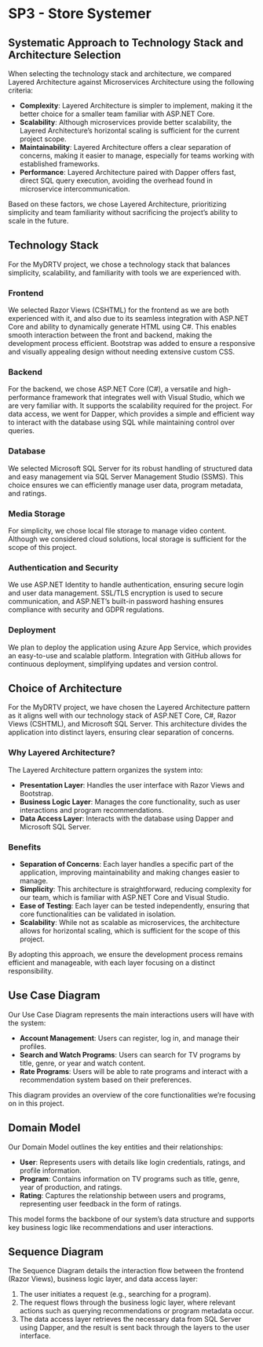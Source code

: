 # SP3 - Store Systemer

## Systematic Approach to Technology Stack and Architecture Selection

When selecting the technology stack and architecture, we compared Layered Architecture against Microservices Architecture using the following criteria:

- **Complexity**: Layered Architecture is simpler to implement, making it the better choice for a smaller team familiar with ASP.NET Core.
- **Scalability**: Although microservices provide better scalability, the Layered Architecture’s horizontal scaling is sufficient for the current project scope.
- **Maintainability**: Layered Architecture offers a clear separation of concerns, making it easier to manage, especially for teams working with established frameworks.
- **Performance**: Layered Architecture paired with Dapper offers fast, direct SQL query execution, avoiding the overhead found in microservice intercommunication.

Based on these factors, we chose Layered Architecture, prioritizing simplicity and team familiarity without sacrificing the project’s ability to scale in the future.

## Technology Stack

For the MyDRTV project, we chose a technology stack that balances simplicity, scalability, and familiarity with tools we are experienced with.

### Frontend
We selected Razor Views (CSHTML) for the frontend as we are both experienced with it, and also due to its seamless integration with ASP.NET Core and ability to dynamically generate HTML using C#. This enables smooth interaction between the front and backend, making the development process efficient. Bootstrap was added to ensure a responsive and visually appealing design without needing extensive custom CSS.

### Backend
For the backend, we chose ASP.NET Core (C#), a versatile and high-performance framework that integrates well with Visual Studio, which we are very familiar with. It supports the scalability required for the project. For data access, we went for Dapper, which provides a simple and efficient way to interact with the database using SQL while maintaining control over queries.

### Database
We selected Microsoft SQL Server for its robust handling of structured data and easy management via SQL Server Management Studio (SSMS). This choice ensures we can efficiently manage user data, program metadata, and ratings.

### Media Storage
For simplicity, we chose local file storage to manage video content. Although we considered cloud solutions, local storage is sufficient for the scope of this project.

### Authentication and Security
We use ASP.NET Identity to handle authentication, ensuring secure login and user data management. SSL/TLS encryption is used to secure communication, and ASP.NET’s built-in password hashing ensures compliance with security and GDPR regulations.

### Deployment
We plan to deploy the application using Azure App Service, which provides an easy-to-use and scalable platform. Integration with GitHub allows for continuous deployment, simplifying updates and version control.

## Choice of Architecture

For the MyDRTV project, we have chosen the Layered Architecture pattern as it aligns well with our technology stack of ASP.NET Core, C#, Razor Views (CSHTML), and Microsoft SQL Server. This architecture divides the application into distinct layers, ensuring clear separation of concerns.

### Why Layered Architecture?

The Layered Architecture pattern organizes the system into:
- **Presentation Layer**: Handles the user interface with Razor Views and Bootstrap.
- **Business Logic Layer**: Manages the core functionality, such as user interactions and program recommendations.
- **Data Access Layer**: Interacts with the database using Dapper and Microsoft SQL Server.

### Benefits
- **Separation of Concerns**: Each layer handles a specific part of the application, improving maintainability and making changes easier to manage.
- **Simplicity**: This architecture is straightforward, reducing complexity for our team, which is familiar with ASP.NET Core and Visual Studio.
- **Ease of Testing**: Each layer can be tested independently, ensuring that core functionalities can be validated in isolation.
- **Scalability**: While not as scalable as microservices, the architecture allows for horizontal scaling, which is sufficient for the scope of this project.

By adopting this approach, we ensure the development process remains efficient and manageable, with each layer focusing on a distinct responsibility.

## Use Case Diagram

Our Use Case Diagram represents the main interactions users will have with the system:
- **Account Management**: Users can register, log in, and manage their profiles.
- **Search and Watch Programs**: Users can search for TV programs by title, genre, or year and watch content.
- **Rate Programs**: Users will be able to rate programs and interact with a recommendation system based on their preferences.

This diagram provides an overview of the core functionalities we’re focusing on in this project.

## Domain Model

Our Domain Model outlines the key entities and their relationships:
- **User**: Represents users with details like login credentials, ratings, and profile information.
- **Program**: Contains information on TV programs such as title, genre, year of production, and ratings.
- **Rating**: Captures the relationship between users and programs, representing user feedback in the form of ratings.

This model forms the backbone of our system’s data structure and supports key business logic like recommendations and user interactions.

## Sequence Diagram

The Sequence Diagram details the interaction flow between the frontend (Razor Views), business logic layer, and data access layer:
1. The user initiates a request (e.g., searching for a program).
2. The request flows through the business logic layer, where relevant actions such as querying recommendations or program metadata occur.
3. The data access layer retrieves the necessary data from SQL Server using Dapper, and the result is sent back through the layers to the user interface.
